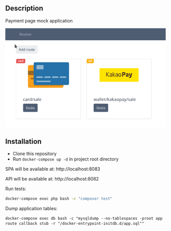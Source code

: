 ## Description
Payment page mock application

![UI example](./build/static/example.png)

## Installation

* Clone this repository
* Run `docker-compose up -d` in project root directory

SPA will be available at:
http://localhost:8083

API will be available at:
http://localhost:8082

Run tests:
```bash
docker-compose exec php bash -c "composer test"
```

Dump application tables:
```shell
docker-compose exec db bash -c "mysqldump --no-tablespaces -proot app route callback stub -r "/docker-entrypoint-initdb.d/app.sql""
```

